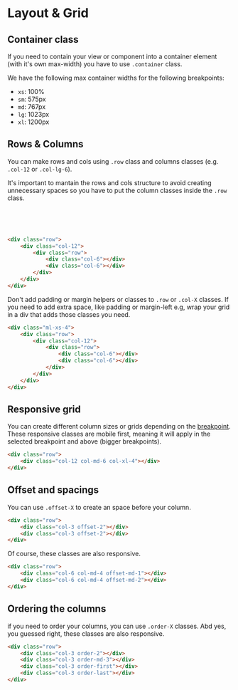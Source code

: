 <style lang="scss">
.colored-cols [class*="col-"] {
    border: 2px solid $orange-color-100;
    background-color: $orange-color-30;
    height: 50px;
}
</style>

# Layout & Grid

## Container class

If you need to contain your view or component into a container element (with it's own max-width) you have to use `.container` class.

We have the following max container widths for the following breakpoints:

- `xs`: 100%
- `sm`: 575px
- `md`: 767px
- `lg`: 1023px
- `xl`: 1200px

## Rows & Columns

You can make rows and cols using `.row` class and columns classes (e.g. `.col-12` or `.col-lg-6`).

It's important to mantain the rows and cols structure to avoid creating unnecessary spaces so you have to put the column classes inside the `.row` class.

<div class="colored-cols row">
    <div class="col-12">
        <div class="row">
            <div class="col-6"></div>
            <div class="col-6"></div>
        </div>
    </div>
</div>

```html
<div class="row">
    <div class="col-12">
        <div class="row">
            <div class="col-6"></div>
            <div class="col-6"></div>
        </div>
    </div>
</div>
```

Don't add padding or margin helpers or classes to `.row` or `.col-X` classes. If you need to add extra space, like padding or margin-left e.g, wrap your grid in a div that adds those classes you need.

```html
<div class="ml-xs-4">
    <div class="row">
        <div class="col-12">
            <div class="row">
                <div class="col-6"></div>
                <div class="col-6"></div>
            </div>
        </div>
    </div>
</div>
```

## Responsive grid

You can create different column sizes or grids depending on the [breakpoint](/scss/breakpoints). These responsive classes are mobile first, meaning it will apply in the selected breakpoint and above (bigger breakpoints).

```html
<div class="row">
    <div class="col-12 col-md-6 col-xl-4"></div>
</div>
```

## Offset and spacings

You can use `.offset-X` to create an space before your column.

```html
<div class="row">
    <div class="col-3 offset-2"></div>
    <div class="col-3 offset-2"></div>
</div>
```

Of course, these classes are also responsive.

```html
<div class="row">
    <div class="col-6 col-md-4 offset-md-1"></div>
    <div class="col-6 col-md-4 offset-md-2"></div>
</div>
```

## Ordering the columns

if you need to order your columns, you can use `.order-X` classes. Abd yes, you guessed right, these classes are also responsive.

```html
<div class="row">
    <div class="col-3 order-2"></div>
    <div class="col-3 order-md-3"></div>
    <div class="col-3 order-first"></div>
    <div class="col-3 order-last"></div>
</div>
```
